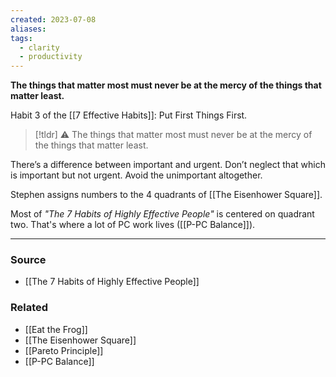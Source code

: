 ```yaml
---
created: 2023-07-08
aliases: 
tags:
  - clarity
  - productivity
---
```

**The things that matter most must never be at the mercy of the things that matter least.**

Habit 3 of the [[7 Effective Habits]]: Put First Things First.

> [!tldr] ⚠️ The things that matter most must never be at the mercy of the things that matter least.

There’s a difference between important and urgent. Don’t neglect that which is important but not urgent. Avoid the unimportant altogether. 

Stephen assigns numbers to the 4 quadrants of [[The Eisenhower Square]]. 

Most of *"The 7 Habits of Highly Effective People"* is centered on quadrant two. That's where a lot of PC work lives ([[P-PC Balance]]). 

****
### Source
- [[The 7 Habits of Highly Effective People]]

### Related
- [[Eat the Frog]]
- [[The Eisenhower Square]]
- [[Pareto Principle]]
- [[P-PC Balance]]